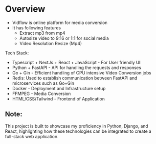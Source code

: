 # Overview
- Vidflow is online platform for media conversion
- It has following features
    - Extract mp3 from mp4
    - Autosize video to 9:16 or 1:1 for social media
    - Video Resolution Resize (Mp4)

Tech Stack:
- Typescript + NextJs + React + JavaScript - For User friendly UI
- Python + FastAPI - API for handling the requests and responses
- Go + Gin - Efficient handling of CPU intensive Video Conversion jobs
- Redis: Used to establish communication between FastAPI and microservices such as Go+Gin
- Docker - Deployment and Infrastructure setup
- FFMPEG - Media Conversion
- HTML/CSS/Tailwind - Frontend of Application

## Note:
This project is built to showcase my proficiency in Python, Django, and React, highlighting how these technologies can be integrated to create a full-stack web application.